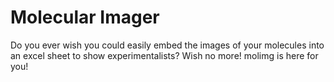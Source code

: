 # Molecular Imager
Do you ever wish you could easily embed the images of your molecules into 
an excel sheet to show experimentalists? Wish no more! molimg is here for you!

